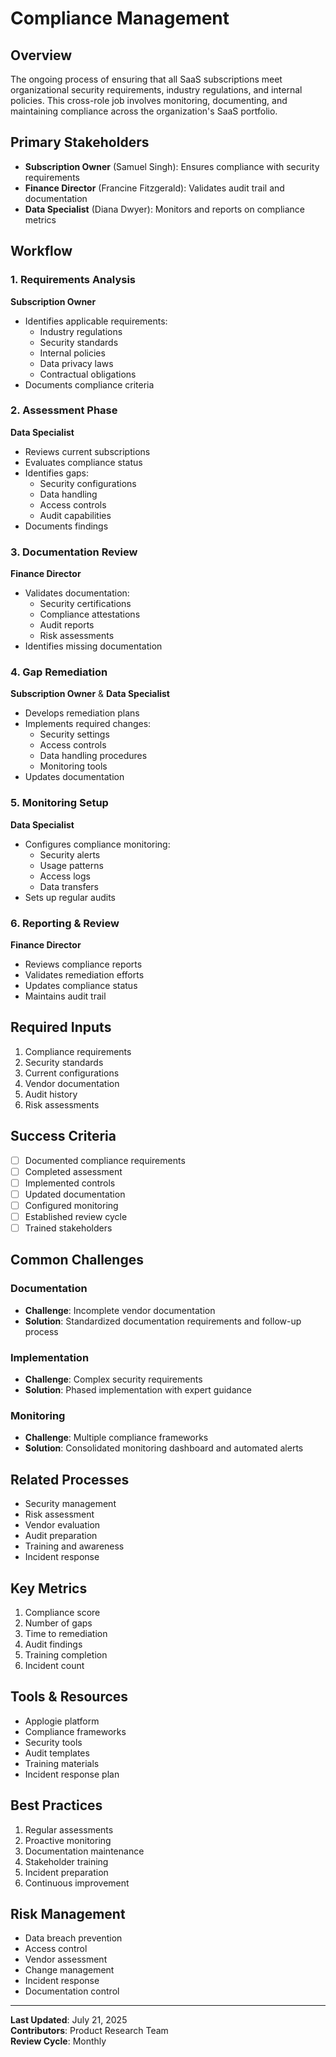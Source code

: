 # Compliance Management

## Overview
The ongoing process of ensuring that all SaaS subscriptions meet organizational security requirements, industry regulations, and internal policies. This cross-role job involves monitoring, documenting, and maintaining compliance across the organization's SaaS portfolio.

## Primary Stakeholders
- **Subscription Owner** (Samuel Singh): Ensures compliance with security requirements
- **Finance Director** (Francine Fitzgerald): Validates audit trail and documentation
- **Data Specialist** (Diana Dwyer): Monitors and reports on compliance metrics

## Workflow

### 1. Requirements Analysis
**Subscription Owner**
- Identifies applicable requirements:
  - Industry regulations
  - Security standards
  - Internal policies
  - Data privacy laws
  - Contractual obligations
- Documents compliance criteria

### 2. Assessment Phase
**Data Specialist**
- Reviews current subscriptions
- Evaluates compliance status
- Identifies gaps:
  - Security configurations
  - Data handling
  - Access controls
  - Audit capabilities
- Documents findings

### 3. Documentation Review
**Finance Director**
- Validates documentation:
  - Security certifications
  - Compliance attestations
  - Audit reports
  - Risk assessments
- Identifies missing documentation

### 4. Gap Remediation
**Subscription Owner** & **Data Specialist**
- Develops remediation plans
- Implements required changes:
  - Security settings
  - Access controls
  - Data handling procedures
  - Monitoring tools
- Updates documentation

### 5. Monitoring Setup
**Data Specialist**
- Configures compliance monitoring:
  - Security alerts
  - Usage patterns
  - Access logs
  - Data transfers
- Sets up regular audits

### 6. Reporting & Review
**Finance Director**
- Reviews compliance reports
- Validates remediation efforts
- Updates compliance status
- Maintains audit trail

## Required Inputs
1. Compliance requirements
2. Security standards
3. Current configurations
4. Vendor documentation
5. Audit history
6. Risk assessments

## Success Criteria
- [ ] Documented compliance requirements
- [ ] Completed assessment
- [ ] Implemented controls
- [ ] Updated documentation
- [ ] Configured monitoring
- [ ] Established review cycle
- [ ] Trained stakeholders

## Common Challenges

### Documentation
- **Challenge**: Incomplete vendor documentation
- **Solution**: Standardized documentation requirements and follow-up process

### Implementation
- **Challenge**: Complex security requirements
- **Solution**: Phased implementation with expert guidance

### Monitoring
- **Challenge**: Multiple compliance frameworks
- **Solution**: Consolidated monitoring dashboard and automated alerts

## Related Processes
- Security management
- Risk assessment
- Vendor evaluation
- Audit preparation
- Training and awareness
- Incident response

## Key Metrics
1. Compliance score
2. Number of gaps
3. Time to remediation
4. Audit findings
5. Training completion
6. Incident count

## Tools & Resources
- Applogie platform
- Compliance frameworks
- Security tools
- Audit templates
- Training materials
- Incident response plan

## Best Practices
1. Regular assessments
2. Proactive monitoring
3. Documentation maintenance
4. Stakeholder training
5. Incident preparation
6. Continuous improvement

## Risk Management
- Data breach prevention
- Access control
- Vendor assessment
- Change management
- Incident response
- Documentation control

---

**Last Updated**: July 21, 2025  
**Contributors**: Product Research Team  
**Review Cycle**: Monthly
